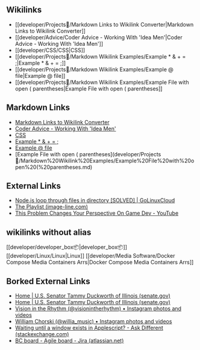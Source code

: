 ## Wikilinks
- [[developer/Projects📐/Markdown Links to Wikilink Converter|Markdown Links to Wikilink Converter]]
- [[developer/Advice/Coder Advice - Working With 'Idea Men'|Coder Advice - Working With 'Idea Men']]
- [[developer/CSS/CSS|CSS]]
- [[developer/Projects📐/Markdown Wikilink Examples/Example * & + = ;|Example * & + = ;]]
- [[developer/Projects📐/Markdown Wikilink Examples/Example @ file|Example @ file]]
- [[developer/Projects📐/Markdown Wikilink Examples/Example File with open ( parentheses|Example File with open ( parentheses]]

## Markdown Links
- [Markdown Links to Wikilink Converter](developer/Projects📐/Markdown%20Links%20to%20Wikilink%20Converter.md)
- [Coder Advice - Working With 'Idea Men'](developer/Advice/Coder%20Advice%20-%20Working%20With%20'Idea%20Men'.md)
- [CSS](developer/CSS/CSS.md)
- [Example * & + = ;](developer/Projects📐/Markdown%20Wikilink%20Examples/Example%20*%20&%20+%20=%20;.md)
- [Example @ file](developer/Projects📐/Markdown%20Wikilink%20Examples/Example%20@%20file.md)
- [Example File with open ( parentheses](developer/Projects📐/Markdown%20Wikilink%20Examples/Example%20File%20with%20open%20(%20parentheses.md)

## External Links
- [Node.js loop through files in directory [SOLVED] | GoLinuxCloud](https://www.golinuxcloud.com/node-js-loop-through-files-in-directory/)
- [The Playlist (image-line.com)](https://www.image-line.com/fl-studio-learning/fl-studio-online-manual/html/playlist.htm)
- [This Problem Changes Your Perspective On Game Dev - YouTube](https://www.youtube.com/watch?v=o5K0uqhxgsE)

## wikilinks without alias
[[developer/developer_box📦|developer_box📦]]
[[developer/Linux/Linux|Linux]]
[[developer/Media Software/Docker Compose Media Containers Arrs|Docker Compose Media Containers Arrs]]

## Borked External Links
- [Home | U.S. Senator Tammy Duckworth of Illinois (senate.gov)](https://www.duckworth.senate.gov/) 
- [Home | U.S. Senator Tammy Duckworth of Illinois (senate.gov)](https://www.duckworth.senate.gov/) 
- [Vision in the Rhythm (@visionintherhythm) • Instagram photos and videos](https://www.instagram.com/visionintherhythm/)
- [William Chorski (@willia_music) • Instagram photos and videos](https://www.instagram.com/willia_music/)
- [Waiting until a window exists in Applescript? - Ask Different (stackexchange.com)](https://apple.stackexchange.com/questions/121810/waiting-until-a-window-exists-in-applescript)
- [BC board - Agile board - Jira (atlassian.net)](https://synodicarc.atlassian.net/jira/software/projects/BC/boards/3)
